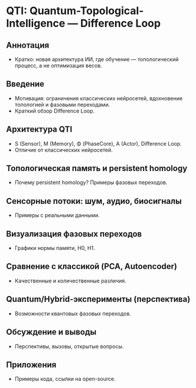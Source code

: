 # QTI: Quantum-Topological-Intelligence — Difference Loop

## Аннотация
- Кратко: новая архитектура ИИ, где обучение — топологический процесс, а не оптимизация весов.

## Введение
- Мотивация: ограничения классических нейросетей, вдохновение топологией и фазовыми переходами.
- Краткий обзор Difference Loop.

## Архитектура QTI
- S (Sensor), M (Memory), Φ (PhaseCore), A (Actor), Difference Loop.
- Отличие от классических нейросетей.

## Топологическая память и persistent homology
- Почему persistent homology? Примеры фазовых переходов.

## Сенсорные потоки: шум, аудио, биосигналы
- Примеры с реальными данными.

## Визуализация фазовых переходов
- Графики нормы памяти, H0, H1.

## Сравнение с классикой (PCA, Autoencoder)
- Качественные и количественные различия.

## Quantum/Hybrid-эксперименты (перспектива)
- Возможности квантовых фазовых переходов.

## Обсуждение и выводы
- Перспективы, вызовы, открытые вопросы.

## Приложения
- Примеры кода, ссылки на open-source. 